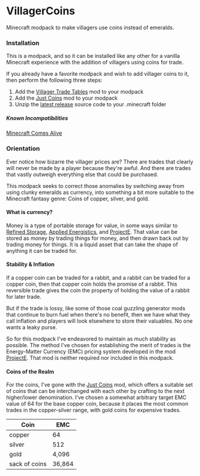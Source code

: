 # VillagerCoins
Minecraft modpack to make villagers use coins instead of emeralds. 

### Installation 
This is a modpack, and so it can be installed like any other for a vanilla Minecraft experience with the addition of villagers using coins for trade.

If you already have a favorite modpack and wish to add villager coins to it, then perform the following three steps:
1. Add the [Villager Trade Tables](https://www.curseforge.com/minecraft/mc-mods/villager-trade-tables) mod to your modpack
2. Add the [Just Coins](https://www.curseforge.com/minecraft/mc-mods/just-coins) mod to your modpack
3. Unzip the [latest release](https://github.com/AngleWyrm10/VillagerCoins/releases) source code to your .minecraft folder

##### Known Incompatibilities
[Minecraft Comes Alive](https://github.com/AngleWyrm10/VillagerCoins/issues/1)


### Orientation
Ever notice how bizarre the villager prices are? There are trades that clearly will never be made by a player because they're awful. And there are trades that vastly outweigh everything else that could be purchased.

This modpack seeks to correct those anomalies by switching away from using clunky emeralds as currency, into something a bit more suitable to the Minecraft fantasy genre: Coins of copper, silver, and gold.

#### What is currency?
Money is a type of portable storage for value, in some ways similar to [Refined Storage](https://www.curseforge.com/minecraft/mc-mods/refined-storage), [Applied Energistics](https://www.curseforge.com/minecraft/mc-mods/applied-energistics-2), and [ProjectE](https://www.curseforge.com/minecraft/mc-mods/projecte). That value can be stored as money by trading things for money, and then drawn back out by trading money for things. It is a liquid asset that can take the shape of anything it can be traded for.

#### Stability & Inflation
If a copper coin can be traded for a rabbit, and a rabbit can be traded for a copper coin, then that copper coin holds the promise of a rabbit. This reversible trade gives the coin the property of holding the value of a rabbit for later trade.

But if the trade is lossy, like some of those coal guzzling generator mods that continue to burn fuel when there's no benefit, then we have what they call inflation and players will look elsewhere to store their valuables.  No one wants a leaky purse.

So for this modpack I've endeavored to maintain as much stability as possible. The method I've chosen for establishing the merit of trades is the Energy-Matter Currency (EMC) pricing system developed in the mod [ProjectE](https://www.curseforge.com/minecraft/mc-mods/projecte). That mod is neither required nor included in this modpack.

#### Coins of the Realm
For the coins, I've gone with the [Just Coins](https://www.curseforge.com/minecraft/mc-mods/just-coins) mod, which offers a suitable set of coins that can be interchanged with each other by crafting to the next higher/lower denomination. I've chosen a somewhat arbitrary target EMC value of 64 for the base copper coin, because it places the most common trades in the copper-silver range, with gold coins for expensive trades.


| Coin | EMC |
|------|-----|
| copper | 64 |
| silver | 512 |
| gold | 4,096 |
| sack of coins | 36,864| 
